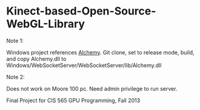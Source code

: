 Kinect-based-Open-Source-WebGL-Library
======================================

Note 1:

Windows project references [Alchemy](http://alchemywebsockets.net/).
Git clone, set to release mode, build, and copy Alchemy.dll to Windows/WebSocketServer/WebSocketServer/lib/Alchemy.dll

Note 2:

Does not work on Moore 100 pc. 
Need admin privilege to run server.

Final Project for CIS 565 GPU Programming, Fall 2013
